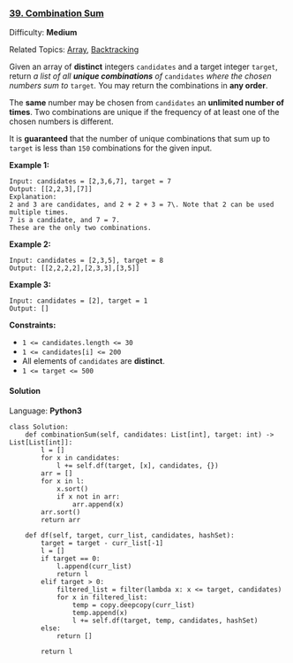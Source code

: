 ### [39\. Combination Sum](https://leetcode.com/problems/combination-sum/)

Difficulty: **Medium**  

Related Topics: [Array](https://leetcode.com/tag/array/), [Backtracking](https://leetcode.com/tag/backtracking/)


Given an array of **distinct** integers `candidates` and a target integer `target`, return _a list of all **unique combinations** of_ `candidates` _where the chosen numbers sum to_ `target`_._ You may return the combinations in **any order**.

The **same** number may be chosen from `candidates` an **unlimited number of times**. Two combinations are unique if the frequency of at least one of the chosen numbers is different.

It is **guaranteed** that the number of unique combinations that sum up to `target` is less than `150` combinations for the given input.

**Example 1:**

```
Input: candidates = [2,3,6,7], target = 7
Output: [[2,2,3],[7]]
Explanation:
2 and 3 are candidates, and 2 + 2 + 3 = 7\. Note that 2 can be used multiple times.
7 is a candidate, and 7 = 7.
These are the only two combinations.
```

**Example 2:**

```
Input: candidates = [2,3,5], target = 8
Output: [[2,2,2,2],[2,3,3],[3,5]]
```

**Example 3:**

```
Input: candidates = [2], target = 1
Output: []
```

**Constraints:**

*   `1 <= candidates.length <= 30`
*   `1 <= candidates[i] <= 200`
*   All elements of `candidates` are **distinct**.
*   `1 <= target <= 500`


#### Solution

Language: **Python3**

```python3
class Solution:
    def combinationSum(self, candidates: List[int], target: int) -> List[List[int]]:
        l = []
        for x in candidates:
            l += self.df(target, [x], candidates, {})
        arr = []
        for x in l:
            x.sort()
            if x not in arr:
                arr.append(x)
        arr.sort()
        return arr
​
    def df(self, target, curr_list, candidates, hashSet):
        target = target - curr_list[-1]
        l = []
        if target == 0:
            l.append(curr_list)
            return l
        elif target > 0:
            filtered_list = filter(lambda x: x <= target, candidates)
            for x in filtered_list:
                temp = copy.deepcopy(curr_list)
                temp.append(x)
                l += self.df(target, temp, candidates, hashSet)
        else:
            return []
​
        return l
​
```